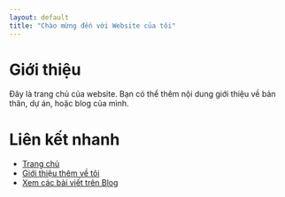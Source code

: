 ```yaml
---
layout: default
title: "Chào mừng đến với Website của tôi"
---
```


# Giới thiệu

Đây là trang chủ của website. Bạn có thể thêm nội dung giới thiệu về bản thân, dự án, hoặc blog của mình.

# Liên kết nhanh
- [Trang chủ](/)
- [Giới thiệu thêm về tôi](/about.md)
- [Xem các bài viết trên Blog](/blog/)
